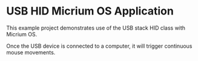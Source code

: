 # USB HID Micrium OS Application
This example project demonstrates use of the USB stack HID class with Micrium OS.

Once the USB device is connected to a computer, it will trigger continuous mouse movements.
